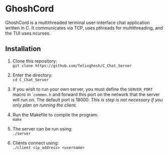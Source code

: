 # GhoshCord

GhoshCord is a multithreaded terminal user-interface chat application written in C. It communicates via TCP, uses pthreads for multithreading, and the TUI uses ncurses.

## Installation

1. Clone this repository:  
`git clone https://github.com/felixghosh/C_Chat_Server`

2. Enter the directory:  
`cd C_Chat_Server`

3. If you wish to run your own server, you must define the `SERVER_PORT` macro in ´`common.h` and forward this port on the network that the server will run on. The default port is 18000. *This is step is not necessary if you only plan on running the client.*
4. Run the Makefile to compile the program:  
`make`

5. The server can be run using:  
`./server`

6. Clients connect using:  
`./client <ip_address> <username>`
